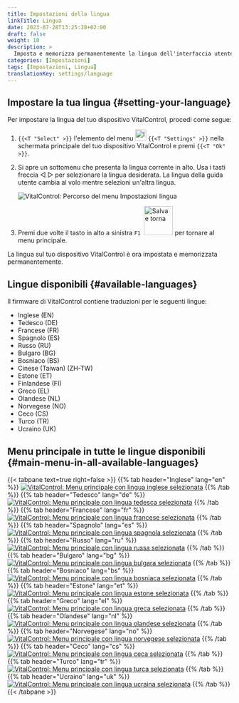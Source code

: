 ```yaml
---
title: Impostazioni della lingua
linkTitle: Lingua
date: 2023-07-28T13:25:28+02:00
draft: false
weight: 10
description: >
  Imposta e memorizza permanentemente la lingua dell'interfaccia utente sul tuo dispositivo VitalControl.
categories: [Impostazioni]
tags: [Impostazioni, Lingua]
translationKey: settings/language
---
```

## Impostare la tua lingua {#setting-your-language}

Per impostare la lingua del tuo dispositivo VitalControl, procedi come segue:

1. `{{<T "Select" >}}` l'elemento del menu <img src="/icons/gear.svg" width="25" align="bottom" alt="Impostazioni" /> `{{<T "Settings" >}}` nella schermata principale del tuo dispositivo VitalControl e premi `{{<T "Ok" >}}`.

1. Si apre un sottomenu che presenta la lingua corrente in alto. Usa i tasti freccia ◁ ▷ per selezionare la lingua desiderata. La lingua della guida utente cambia al volo mentre selezioni un'altra lingua.

   ![VitalControl: Percorso del menu Impostazioni lingua](../images/select-lang.png "Impostare la tua lingua")

1. Premi due volte il tasto in alto a sinistra `F1` &nbsp;<img src="/icons/footer/save_exit.svg" width="65" align="bottom" alt="Salva e torna" /> per tornare al menu principale.

La lingua sul tuo dispositivo VitalControl è ora impostata e memorizzata permanentemente.

## Lingue disponibili {#available-languages}

Il firmware di VitalControl contiene traduzioni per le seguenti lingue:

- Inglese (EN)
- Tedesco (DE)
- Francese (FR)
- Spagnolo (ES)
- Russo (RU)
- Bulgaro (BG)
- Bosniaco (BS)
- Cinese (Taiwan) (ZH-TW)
- Estone (ET)
- Finlandese (FI)
- Greco (EL)
- Olandese (NL)
- Norvegese (NO)
- Ceco (CS)
- Turco (TR)
- Ucraino (UK)

## Menu principale in tutte le lingue disponibili {#main-menu-in-all-available-languages}

{{< tabpane text=true right=false >}}
  {{% tab header="Inglese" lang="en" %}}
[![VitalControl: Menu principale con lingua inglese selezionata](/images/homescreen/english.png "Menu principale Inglese")](/en/demo/ "Demo app VitalControl (EN)")
  {{% /tab %}}
  {{% tab header="Tedesco" lang="de" %}}
[![VitalControl: Menu principale con lingua tedesca selezionata](/images/homescreen/german.png "Menu principale Tedesco")](/demo/ "Demo app VitalControl (DE)")
  {{% /tab %}}
  {{% tab header="Francese" lang="fr" %}}
[![VitalControl: Menu principale con lingua francese selezionata](/images/homescreen/french.png "Menu principale Francese")](/fr/demo/ "Demo app VitalControl (FR)")
  {{% /tab %}}
  {{% tab header="Spagnolo" lang="es" %}}
[![VitalControl: Menu principale con lingua spagnola selezionata](/images/homescreen/spanish.png "Menu principale Spagnolo")](/es/demo/ "Demo app VitalControl (ES)")
  {{% /tab %}}
  {{% tab header="Russo" lang="ru" %}}
[![VitalControl: Menu principale con lingua russa selezionata](/images/homescreen/russian.png "Menu principale Russo")](/ru/demo/ "Demo app VitalControl (RU)")
  {{% /tab %}}
  {{% tab header="Bulgaro" lang="bg" %}}
[![VitalControl: Menu principale con lingua bulgara selezionata](/images/homescreen/bulgarian.png "Menu principale Bulgaro")](/bg/demo/ "Demo app VitalControl (BG)")
  {{% /tab %}}
  {{% tab header="Bosniaco" lang="bs" %}}
[![VitalControl: Menu principale con lingua bosniaca selezionata](/images/homescreen/bosnian.png "Menu principale Bosniaco")](/bs/demo/ "Demo app VitalControl (BS)")
  {{% /tab %}}
  {{% tab header="Estone" lang="et" %}}
[![VitalControl: Menu principale con lingua estone selezionata](/images/homescreen/estonian.png "Menu principale Estone")](/et/demo/ "Demo app VitalControl (ET)")
  {{% /tab %}}
  {{% tab header="Greco" lang="el" %}}
[![VitalControl: Menu principale con lingua greca selezionata](/images/homescreen/greek.png "Menu principale Greco")](/el/demo/ "Demo app VitalControl (EL)")
  {{% /tab %}}
  {{% tab header="Olandese" lang="nl" %}}
[![VitalControl: Menu principale con lingua olandese selezionata](/images/homescreen/dutch.png "Menu principale Olandese")](/nl/demo/ "Demo app VitalControl (NL)")
  {{% /tab %}}
  {{% tab header="Norvegese" lang="no" %}}
[![VitalControl: Menu principale con lingua norvegese selezionata](/images/homescreen/norwegian.png "Menu principale Norvegese")](/no/demo/ "Demo app VitalControl (NO)")
  {{% /tab %}}
  {{% tab header="Ceco" lang="cs" %}}
[![VitalControl: Menu principale con lingua ceca selezionata](/images/homescreen/czech.png "Menu principale Ceco")](/cs/demo/ "Demo app VitalControl (CS)")
  {{% /tab %}}
  {{% tab header="Turco" lang="tr" %}}
[![VitalControl: Menu principale con lingua turca selezionata](/images/homescreen/turkish.png "Menu principale Turco")](/tr/demo/ "Demo app VitalControl (TR)")
  {{% /tab %}}
  {{% tab header="Ucraino" lang="uk" %}}
[![VitalControl: Menu principale con lingua ucraina selezionata](/images/homescreen/ukrainian.png "Menu principale Ucraino")](/uk/demo/ "Demo app VitalControl (UK)")
  {{% /tab %}}
{{< /tabpane >}}


